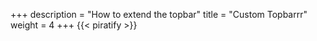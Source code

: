 +++
description = "How to extend the topbar"
title = "Custom Topbarrr"
weight = 4
+++
{{< piratify >}}